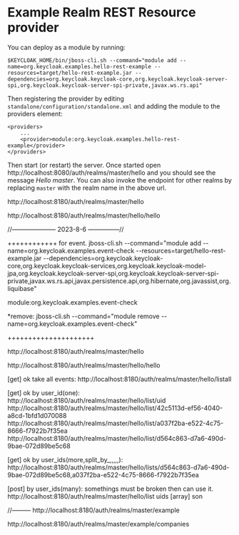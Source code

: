 Example Realm REST Resource provider
====================================

You can deploy as a module by running:

    $KEYCLOAK_HOME/bin/jboss-cli.sh --command="module add --name=org.keycloak.examples.hello-rest-example --resources=target/hello-rest-example.jar --dependencies=org.keycloak.keycloak-core,org.keycloak.keycloak-server-spi,org.keycloak.keycloak-server-spi-private,javax.ws.rs.api"

Then registering the provider by editing `standalone/configuration/standalone.xml` and adding the module to the providers element:

    <providers>
        ...
        <provider>module:org.keycloak.examples.hello-rest-example</provider>
    </providers>

Then start (or restart) the server. Once started open http://localhost:8080/auth/realms/master/hello and you should see the message _Hello master_.
You can also invoke the endpoint for other realms by replacing `master` with the realm name in the above url.


http://localhost:8180/auth/realms/master/hello

http://localhost:8180/auth/realms/master/hello/hello

//——————— 2023-8-6 —————//

++++++++++++ for event.
jboss-cli.sh --command="module add --name=org.keycloak.examples.event-check --resources=target/hello-rest-example.jar --dependencies=org.keycloak.keycloak-core,org.keycloak.keycloak-services,org.keycloak.keycloak-model-jpa,org.keycloak.keycloak-server-spi,org.keycloak.keycloak-server-spi-private,javax.ws.rs.api,javax.persistence.api,org.hibernate,org.javassist,org.liquibase"

<provider>module:org.keycloak.examples.event-check</provider>

*remove:
jboss-cli.sh --command="module remove --name=org.keycloak.examples.event-check"

+++++++++++++++++++++

http://localhost:8180/auth/realms/master/hello

http://localhost:8180/auth/realms/master/hello/hello

[get] ok take all events:
http://localhost:8180/auth/realms/master/hello/listall

[get] ok by user_id(one):
http://localhost:8180/auth/realms/master/hello/list/uid
http://localhost:8180/auth/realms/master/hello/list/42c5113d-ef56-4040-a8cd-1bfd1d070088
http://localhost:8180/auth/realms/master/hello/list/a037f2ba-e522-4c75-8666-f7922b7f35ea
http://localhost:8180/auth/realms/master/hello/list/d564c863-d7a6-490d-9bae-072d89be5c68

[get] ok by user_ids(more,split_by_,,,,,):
http://localhost:8180/auth/realms/master/hello/lists/d564c863-d7a6-490d-9bae-072d89be5c68,a037f2ba-e522-4c75-8666-f7922b7f35ea

[post] by user_ids(many): somethings must be broken then can use it.
http://localhost:8180/auth/realms/master/hello/list
uids [array] son

//———
http://localhost:8180/auth/realms/master/example

http://localhost:8180/auth/realms/master/example/companies




